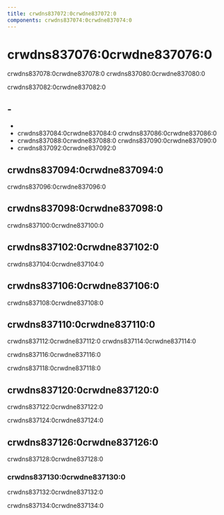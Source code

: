 ```yaml
---
title: crwdns837072:0crwdne837072:0
components: crwdns837074:0crwdne837074:0
---
```

# crwdns837076:0crwdne837076:0

<p class="description">crwdns837078:0crwdne837078:0 crwdns837080:0crwdne837080:0</p>

crwdns837082:0crwdne837082:0

## -

- 
- crwdns837084:0crwdne837084:0 crwdns837086:0crwdne837086:0
- crwdns837088:0crwdne837088:0 crwdns837090:0crwdne837090:0
- crwdns837092:0crwdne837092:0

## crwdns837094:0crwdne837094:0

crwdns837096:0crwdne837096:0

## crwdns837098:0crwdne837098:0

crwdns837100:0crwdne837100:0

## crwdns837102:0crwdne837102:0

crwdns837104:0crwdne837104:0

## crwdns837106:0crwdne837106:0

crwdns837108:0crwdne837108:0

## crwdns837110:0crwdne837110:0

crwdns837112:0crwdne837112:0 crwdns837114:0crwdne837114:0

crwdns837116:0crwdne837116:0

crwdns837118:0crwdne837118:0

## crwdns837120:0crwdne837120:0

crwdns837122:0crwdne837122:0

crwdns837124:0crwdne837124:0

## crwdns837126:0crwdne837126:0

crwdns837128:0crwdne837128:0

### crwdns837130:0crwdne837130:0

crwdns837132:0crwdne837132:0

crwdns837134:0crwdne837134:0